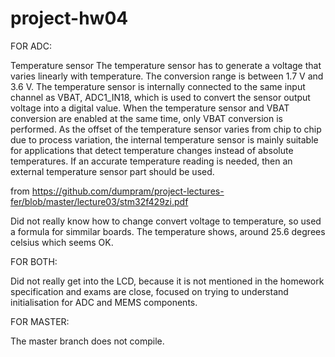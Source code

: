 # project-hw04

FOR ADC:


Temperature sensor
The temperature sensor has to generate a voltage that varies linearly with temperature. The
conversion range is between 1.7 V and 3.6 V. The temperature sensor is internally
connected to the same input channel as VBAT, ADC1_IN18, which is used to convert the
sensor output voltage into a digital value. When the temperature sensor and VBAT
conversion are enabled at the same time, only VBAT conversion is performed.
As the offset of the temperature sensor varies from chip to chip due to process variation, the
internal temperature sensor is mainly suitable for applications that detect temperature
changes instead of absolute temperatures. If an accurate temperature reading is needed,
then an external temperature sensor part should be used.

from https://github.com/dumpram/project-lectures-fer/blob/master/lecture03/stm32f429zi.pdf

Did not really know how to change convert voltage to temperature, so used a formula for simmilar boards.
The temperature shows, around 25.6 degrees celsius which seems OK.

FOR BOTH:

Did not really get into the LCD, because it is not mentioned in the homework specification and exams are close, focused on trying to understand initialisation for ADC and MEMS components.

FOR MASTER:

The master branch does not compile.
